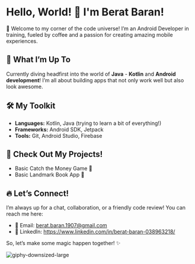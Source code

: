 # Hello, World! 👋 I'm Berat Baran!

🌟 Welcome to my corner of the code universe! I’m an Android Developer in training, fueled by coffee and a passion for creating amazing mobile experiences. 

## 🚀 What I’m Up To
Currently diving headfirst into the world of **Java** - **Kotlin** and **Android development**! I’m all about building apps that not only work well but also look awesome. 

## 🛠️ My Toolkit
- **Languages:** Kotlin, Java (trying to learn a bit of everything!)
- **Frameworks:** Android SDK, Jetpack
- **Tools:** Git, Android Studio, Firebase

## 🎉 Check Out My Projects!
- Basic Catch the Money Game 💸
- Basic Landmark Book App 🗽

## 🔥 Let’s Connect!
I’m always up for a chat, collaboration, or a friendly code review! You can reach me here:
- 📧 Email: berat.baran.1907@gmail.com
- 💼 LinkedIn: https://www.linkedin.com/in/berat-baran-038963218/

So, let’s make some magic happen together! ✨

![giphy-downsized-large](https://github.com/user-attachments/assets/33e5f186-54ec-44db-84fc-bc3497461330)
